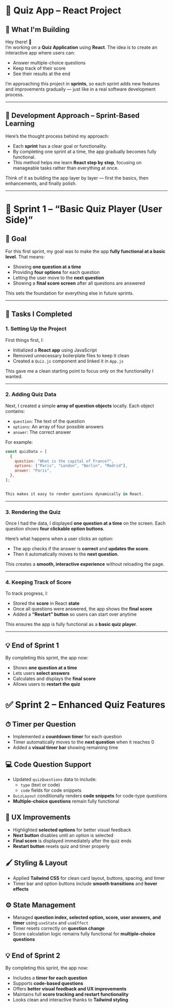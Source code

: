 # 🧩 Quiz App – React Project

## 🚀 What I'm Building
Hey there! 👋  
I’m working on a **Quiz Application** using **React**. The idea is to create an interactive app where users can:

- Answer multiple-choice questions  
- Keep track of their score  
- See their results at the end  

I’m approaching this project in **sprints**, so each sprint adds new features and improvements gradually — just like in a real software development process.

---

## 🧭 Development Approach – Sprint-Based Learning
Here’s the thought process behind my approach:

- Each **sprint** has a clear goal or functionality.  
- By completing one sprint at a time, the app gradually becomes fully functional.  
- This method helps me learn **React step by step**, focusing on manageable tasks rather than everything at once.  

Think of it as building the app layer by layer — first the basics, then enhancements, and finally polish.

---

# 🧭 Sprint 1 – “Basic Quiz Player (User Side)”

## 🎯 Goal
For this first sprint, my goal was to make the app **fully functional at a basic level**. That means:

- Showing **one question at a time**  
- Providing **four options** for each question  
- Letting the user move to the **next question**  
- Showing a **final score screen** after all questions are answered  

This sets the foundation for everything else in future sprints.

---

## 🧱 Tasks I Completed

### 1. Setting Up the Project
First things first, I:

- Initialized a **React app** using JavaScript  
- Removed unnecessary boilerplate files to keep it clean  
- Created a `Quiz.js` component and linked it in `App.js`  

This gave me a clean starting point to focus only on the functionality I wanted.

---

### 2. Adding Quiz Data
Next, I created a simple **array of question objects** locally. Each object contains:

- `question`: The text of the question  
- `options`: An array of four possible answers  
- `answer`: The correct answer  

For example:

```js
const quizData = [
  {
    question: "What is the capital of France?",
    options: ["Paris", "London", "Berlin", "Madrid"],
    answer: "Paris",
  },
];


This makes it easy to render questions dynamically in React.
```
---

### 3. Rendering the Quiz
Once I had the data, I displayed **one question at a time** on the screen. Each question shows **four clickable option buttons**.

Here’s what happens when a user clicks an option:

- The app checks if the answer is **correct** and **updates the score**.  
- Then it automatically moves to the **next question**.  

This creates a **smooth, interactive experience** without reloading the page.

---

### 4. Keeping Track of Score
To track progress, I:

- Stored the **score** in React **state**  
- Once all questions were answered, the app shows the **final score**  
- Added a **“Restart” button** so users can start over anytime  

This ensures the app is fully functional as a **basic quiz player**.

---

## 💡 End of Sprint 1
By completing this sprint, the app now:

- Shows **one question at a time**  
- Lets users **select answers**  
- Calculates and displays the **final score**  
- Allows users to **restart the quiz**  

# ✅ Sprint 2 – Enhanced Quiz Features

## ⏱ Timer per Question
- Implemented a **countdown timer** for each question  
- Timer automatically moves to the **next question** when it reaches 0  
- Added a **visual timer bar** showing remaining time

## 💻 Code Question Support
- Updated `quizQuestions` data to include:
  - `type` (text or code)  
  - `code` fields for code snippets  
- `QuizLayout` conditionally renders **code snippets** for code-type questions  
- **Multiple-choice questions** remain fully functional

## 🎨 UX Improvements
- Highlighted **selected options** for better visual feedback  
- **Next button** disables until an option is selected  
- **Final score** is displayed immediately after the quiz ends  
- **Restart button** resets quiz and timer properly

## 🖌 Styling & Layout
- Applied **Tailwind CSS** for clean card layout, buttons, spacing, and timer  
- Timer bar and option buttons include **smooth transitions** and **hover effects**

## ⚙️ State Management
- Managed **question index, selected option, score, user answers, and timer** using `useState` and `useEffect`  
- Timer resets correctly on **question change**  
- Score calculation logic remains fully functional for **multiple-choice questions**

## 💡 End of Sprint 2
By completing this sprint, the app now:

- Includes a **timer for each question**  
- Supports **code-based questions**  
- Offers **better visual feedback and UX improvements**  
- Maintains full **score tracking and restart functionality**  
- Looks clean and interactive thanks to **Tailwind styling**
